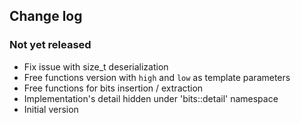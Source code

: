 ## Change log

### Not yet released
- Fix issue with size_t deserialization
- Free functions version with `high` and `low` as template parameters
- Free functions for bits insertion / extraction
- Implementation's detail hidden under 'bits::detail' namespace
- Initial version